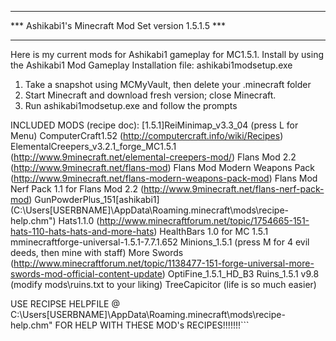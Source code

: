 ***********************************************************
***    Ashikabi1's Minecraft Mod Set version 1.5.1.5    ***
***********************************************************
Here is my current mods for Ashikabi1 gameplay for MC1.5.1. 
Install by using the Ashikabi1 Mod Gameplay Installation file:
ashikabi1modsetup.exe
1) Take a snapshot using MCMyVault, then delete your \.minecraft folder
2) Start Minecraft and download fresh version; close Minecraft.
3) Run ashikabi1modsetup.exe and follow the prompts

INCLUDED MODS (recipe doc):
  [1.5.1]ReiMinimap_v3.3_04 (press L for Menu)
  ComputerCraft1.52 (http://computercraft.info/wiki/Recipes)
  ElementalCreepers_v3.2.1_forge_MC1.5.1 (http://www.9minecraft.net/elemental-creepers-mod/)
  Flans Mod 2.2 (http://www.9minecraft.net/flans-mod)
  Flans Mod Modern Weapons Pack (http://www.9minecraft.net/flans-modern-weapons-pack-mod)
  Flans Mod Nerf Pack 1.1 for Flans Mod 2.2 (http://www.9minecraft.net/flans-nerf-pack-mod)
  GunPowderPlus_151[ashikabi1] (C:\Users\[USERBNAME]\AppData\Roaming\.minecraft\mods\recipe-help.chm")
  Hats1.1.0 (http://www.minecraftforum.net/topic/1754665-151-hats-110-hats-hats-and-more-hats)
  HealthBars 1.0 for MC 1.5.1
  mminecraftforge-universal-1.5.1-7.7.1.652
  Minions_1.5.1 (press M for 4 evil deeds, then mine with staff)
  More Swords (http://www.minecraftforum.net/topic/1138477-151-forge-universal-more-swords-mod-official-content-update)
  OptiFine_1.5.1_HD_B3
  Ruins_1.5.1 v9.8 (modify mods\ruins.txt to your liking)
  TreeCapicitor (life is so much easier)

USE RECIPSE HELPFILE @ C:\Users\[USERBNAME]\AppData\Roaming\.minecraft\mods\recipe-help.chm"
FOR HELP WITH THESE MOD's RECIPES!!!!!!!```